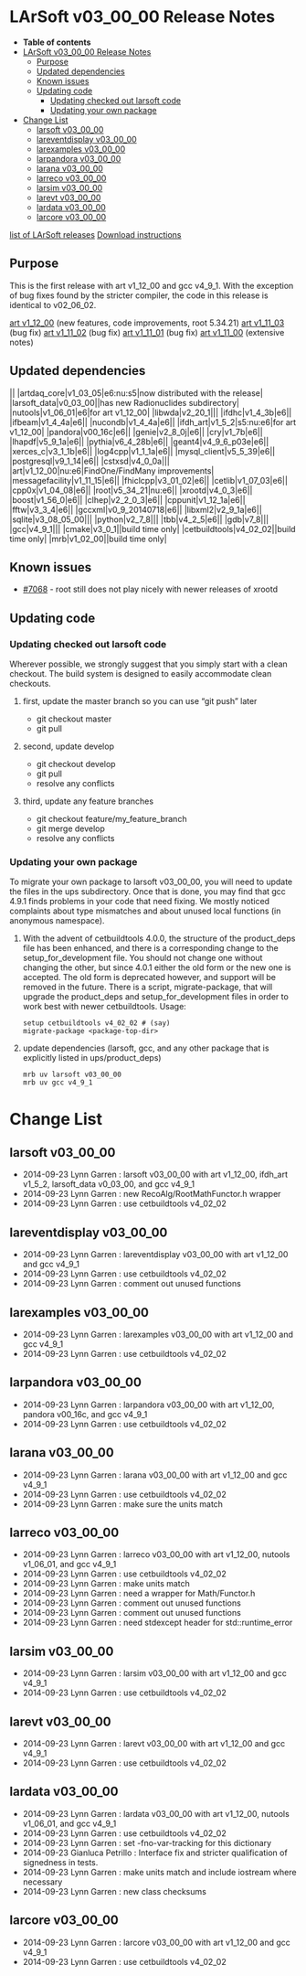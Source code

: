 LArSoft v03_00_00 Release Notes
======================================================================

-   **Table of contents**
-   [LArSoft v03_00_00 Release Notes](#LArSoft-v03_00_00-Release-Notes)
    -   [Purpose](#Purpose)
    -   [Updated dependencies](#Updated-dependencies)
    -   [Known issues](#Known-issues)
    -   [Updating code](#Updating-code)
        -   [Updating checked out larsoft code](#Updating-checked-out-larsoft-code)
        -   [Updating your own package](#Updating-your-own-package)
-   [Change List](#Change-List)
    -   [larsoft v03_00_00](#larsoft-v03_00_00)
    -   [lareventdisplay v03_00_00](#lareventdisplay-v03_00_00)
    -   [larexamples v03_00_00](#larexamples-v03_00_00)
    -   [larpandora v03_00_00](#larpandora-v03_00_00)
    -   [larana v03_00_00](#larana-v03_00_00)
    -   [larreco v03_00_00](#larreco-v03_00_00)
    -   [larsim v03_00_00](#larsim-v03_00_00)
    -   [larevt v03_00_00](#larevt-v03_00_00)
    -   [lardata v03_00_00](#lardata-v03_00_00)
    -   [larcore v03_00_00](#larcore-v03_00_00)

[list of LArSoft releases](LArSoft_release_list)
[Download instructions](http://scisoft.fnal.gov/scisoft/projects/larsoft/v03_00_00/larsoft-v03_00_00.html)

Purpose
--------------------

This is the first release with art v1_12_00 and gcc v4_9_1.
With the exception of bug fixes found by the stricter compiler, the code in this release is identical to v02_06_02.

[art v1_12_00](https://cdcvs.fnal.gov/redmine/projects/art/wiki/Release_Notes_11200) (new features, code improvements, root 5.34.21)
[art v1_11_03](https://cdcvs.fnal.gov/redmine/projects/art/wiki/Release_Notes_11103) (bug fix)
[art v1_11_02](https://cdcvs.fnal.gov/redmine/projects/art/wiki/Release_Notes_11102) (bug fix)
[art v1_11_01](https://cdcvs.fnal.gov/redmine/projects/art/wiki/Release_Notes_11101) (bug fix)
[art v1_11_00](https://cdcvs.fnal.gov/redmine/projects/art/wiki/Release_Notes_11100) (extensive notes)

Updated dependencies
----------------------------------------------

||
|artdaq_core|v1_03_05|e6:nu:s5|now distributed with the release|
|larsoft_data|v0_03_00||has new Radionuclides subdirectory|
|nutools|v1_06_01|e6|for art v1_12_00|
|libwda|v2_20_1|||
|ifdhc|v1_4_3b|e6||
|ifbeam|v1_4_4a|e6||
|nucondb|v1_4_4a|e6||
|ifdh_art|v1_5_2|s5:nu:e6|for art v1_12_00|
|pandora|v00_16c|e6||
|genie|v2_8_0j|e6||
|cry|v1_7b|e6||
|lhapdf|v5_9_1a|e6||
|pythia|v6_4_28b|e6||
|geant4|v4_9_6_p03e|e6||
|xerces_c|v3_1_1b|e6||
|log4cpp|v1_1_1a|e6||
|mysql_client|v5_5_39|e6||
|postgresql|v9_1_14|e6||
|cstxsd|v4_0_0a|||
|art|v1_12_00|nu:e6|FindOne/FindMany improvements|
|messagefacility|v1_11_15|e6||
|fhiclcpp|v3_01_02|e6||
|cetlib|v1_07_03|e6||
|cpp0x|v1_04_08|e6||
|root|v5_34_21|nu:e6||
|xrootd|v4_0_3|e6||
|boost|v1_56_0|e6||
|clhep|v2_2_0_3|e6||
|cppunit|v1_12_1a|e6||
|fftw|v3_3_4|e6||
|gccxml|v0_9_20140718|e6||
|libxml2|v2_9_1a|e6||
|sqlite|v3_08_05_00|||
|python|v2_7_8|||
|tbb|v4_2_5|e6||
|gdb|v7_8|||
|gcc|v4_9_1|||
|cmake|v3_0_1||build time only|
|cetbuildtools|v4_02_02||build time only|
|mrb|v1_02_00||build time only|

Known issues
------------------------------

-   [\#7068](/redmine/issues/7068 "Bug: xrootd broken in art v1_12_00 (Closed)") - root still does not play nicely with newer releases of xrootd

Updating code
--------------------------------

### Updating checked out larsoft code

Wherever possible, we strongly suggest that you simply start with a clean checkout. The build system is designed to easily accommodate clean checkouts.

1.  first, update the master branch so you can use “git push” later
    -   git checkout master
    -   git pull

2.  second, update develop
    -   git checkout develop
    -   git pull
    -   resolve any conflicts

3.  third, update any feature branches
    -   git checkout feature/my_feature_branch
    -   git merge develop
    -   resolve any conflicts

### Updating your own package

To migrate your own package to larsoft v03_00_00, you will need to update the files in the ups subdirectory. Once that is done, you may find that gcc 4.9.1 finds problems in your code that need fixing. We mostly noticed complaints about type mismatches and about unused local functions (in anonymous namespace).

1.  With the advent of cetbuildtools 4.0.0, the structure of the product_deps file has been enhanced, and there is a corresponding change to the setup_for_development file. You should not change one without changing the other, but since 4.0.1 either the old form or the new one is accepted. The old form is deprecated however, and support will be removed in the future. There is a script, migrate-package, that will upgrade the product_deps and setup_for_development files in order to work best with newer cetbuildtools. Usage:

        setup cetbuildtools v4_02_02 # (say)
        migrate-package <package-top-dir>

2.  update dependencies (larsoft, gcc, and any other package that is explicitly listed in ups/product_deps)

        mrb uv larsoft v03_00_00
        mrb uv gcc v4_9_1

Change List
============================

larsoft v03_00_00
------------------------------------------

-   2014-09-23 Lynn Garren : larsoft v03_00_00 with art v1_12_00, ifdh_art v1_5_2, larsoft_data v0_03_00, and gcc v4_9_1
-   2014-09-23 Lynn Garren : new RecoAlg/RootMathFunctor.h wrapper
-   2014-09-23 Lynn Garren : use cetbuildtools v4_02_02

lareventdisplay v03_00_00
----------------------------------------------------------

-   2014-09-23 Lynn Garren : lareventdisplay v03_00_00 with art v1_12_00 and gcc v4_9_1
-   2014-09-23 Lynn Garren : use cetbuildtools v4_02_02
-   2014-09-23 Lynn Garren : comment out unused functions

larexamples v03_00_00
--------------------------------------------------

-   2014-09-23 Lynn Garren : larexamples v03_00_00 with art v1_12_00 and gcc v4_9_1
-   2014-09-23 Lynn Garren : use cetbuildtools v4_02_02

larpandora v03_00_00
------------------------------------------------

-   2014-09-23 Lynn Garren : larpandora v03_00_00 with art v1_12_00, pandora v00_16c, and gcc v4_9_1
-   2014-09-23 Lynn Garren : use cetbuildtools v4_02_02

larana v03_00_00
----------------------------------------

-   2014-09-23 Lynn Garren : larana v03_00_00 with art v1_12_00 and gcc v4_9_1
-   2014-09-23 Lynn Garren : use cetbuildtools v4_02_02
-   2014-09-23 Lynn Garren : make sure the units match

larreco v03_00_00
------------------------------------------

-   2014-09-23 Lynn Garren : larreco v03_00_00 with art v1_12_00, nutools v1_06_01, and gcc v4_9_1
-   2014-09-23 Lynn Garren : use cetbuildtools v4_02_02
-   2014-09-23 Lynn Garren : make units match
-   2014-09-23 Lynn Garren : need a wrapper for Math/Functor.h
-   2014-09-23 Lynn Garren : comment out unused functions
-   2014-09-23 Lynn Garren : comment out unused functions
-   2014-09-23 Lynn Garren : need stdexcept header for std::runtime_error

larsim v03_00_00
----------------------------------------

-   2014-09-23 Lynn Garren : larsim v03_00_00 with art v1_12_00 and gcc v4_9_1
-   2014-09-23 Lynn Garren : use cetbuildtools v4_02_02

larevt v03_00_00
----------------------------------------

-   2014-09-23 Lynn Garren : larevt v03_00_00 with art v1_12_00 and gcc v4_9_1
-   2014-09-23 Lynn Garren : use cetbuildtools v4_02_02

lardata v03_00_00
------------------------------------------

-   2014-09-23 Lynn Garren : lardata v03_00_00 with art v1_12_00, nutools v1_06_01, and gcc v4_9_1
-   2014-09-23 Lynn Garren : use cetbuildtools v4_02_02
-   2014-09-23 Lynn Garren : set -fno-var-tracking for this dictionary
-   2014-09-23 Gianluca Petrillo : Interface fix and stricter qualification of signedness in tests.
-   2014-09-23 Lynn Garren : make units match and include iostream where necessary
-   2014-09-23 Lynn Garren : new class checksums

larcore v03_00_00
------------------------------------------

-   2014-09-23 Lynn Garren : larcore v03_00_00 with art v1_12_00 and gcc v4_9_1
-   2014-09-23 Lynn Garren : use cetbuildtools v4_02_02
